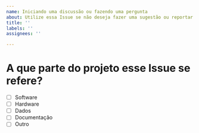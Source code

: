 ```yaml
---
name: Iniciando uma discussão ou fazendo uma pergunta
about: Utilize essa Issue se não deseja fazer uma sugestão ou reportar um erro
title: ''
labels: ''
assignees: ''

---
```


# A que parte do projeto esse Issue se refere?

- [ ] Software
- [ ] Hardware
- [ ] Dados
- [ ] Documentação
- [ ] Outro
